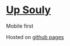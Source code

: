 # [Up Souly](https://www.figma.com/community/file/1105470543483759089)

Mobile first

Hosted on [github pages](https://piyushpranjal03.github.io/Up-Souly/)
